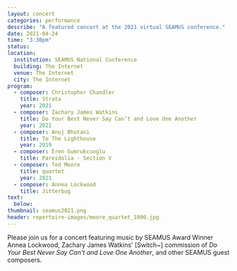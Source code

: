```yaml
---
layout: concert
categories: performance
describe: "A featured concert at the 2021 virtual SEAMUS conference."
date: 2021-04-24
time: "3:30pm"
status:
location:
  institution: SEAMUS National Conference
  building: The Internet
  venue: The Internet
  city: The Internet
program:
  - composer: Christopher Chandler
    title: Strata
    year: 2021
  - composer: Zachary James Watkins
    title: Do Your Best Never Say Can’t and Love One Another
    year: 2021
  - composer: Anuj Bhutani
    title: To The Lighthouse
    year: 2019
  - composer: Eren Gumrukcuoglu
    title: Pareidolia - Section V
  - composer: Ted Moore
    title: quartet
    year: 2021
  - composer: Annea Lockwood
    title: Jitterbug
text:
  below:
thumbnail: seamus2021.png
header: repertoire-images/moore_quartet_1000.jpg
---
```


Please join us for a concert featuring music by SEAMUS Award Winner Annea Lockwood, Zachary James Watkins' [Switch~] commission of *Do Your Best Never Say Can't and Love One Another*, and other SEAMUS guest composers.
